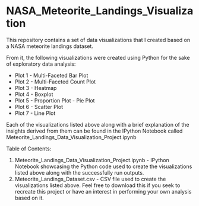 # NASA_Meteorite_Landings_Visualization

This repository contains a set of data visualizations that I created based on a NASA meteorite landings dataset.

From it, the following visualizations were created using Python for the sake of exploratory data analysis:

* Plot 1 - Multi-Faceted Bar Plot
* Plot 2 - Multi-Faceted Count Plot
* Plot 3 - Heatmap
* Plot 4 - Boxplot
* Plot 5 - Proportion Plot - Pie Plot
* Plot 6 - Scatter Plot
* Plot 7 - Line Plot

Each of the visualizations listed above along with a brief explanation of the insights derived from them can be found in the IPython Notebook called Meteorite_Landings_Data_Visualization_Project.ipynb

Table of Contents:

1) Meteorite_Landings_Data_Visualization_Project.ipynb - IPython Notebook showcasing the Python code used to create the visualizations listed above along with the successfully run outputs.
2) Meteorite_Landings_Dataset.csv - CSV file used to create the visualizations listed above. Feel free to download this if you seek to recreate this project or have an interest in performing your own analysis based on it.
